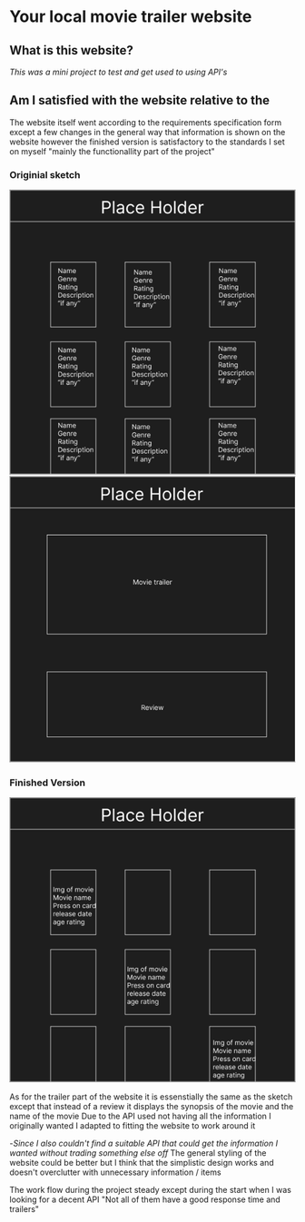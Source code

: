 # Your local movie trailer website
## What is this website?
*This was a mini project to test and get used to using API's*
## Am I satisfied with the website relative to the 
The website itself went according to the requirements specification form except a few changes in the general way that information is shown on the website however the finished version is satisfactory to the standards I set on myself "mainly the functionallity part of the project"
### Originial sketch
![Cannot show img](bilder/spec1.png)
![Cannot show img](bilder/spec2.png)
### Finished Version
![Cannot show img](bilder/specfinished.png)

As for the trailer part of the website it is essenstially the same as the sketch except that instead of a review it displays the synopsis of the movie and the name of the movie
Due to the API used not having all the information I originally wanted I adapted to fitting the website to work around it 

-*Since I also couldn't find a suitable API that could get the information I wanted without trading something else off* 
The general styling of the website could be better but I think that the simplistic design works and doesn't overclutter with unnecessary information / items

The work flow during the project steady except during the start when I was looking for a decent API "Not all of them have a good response time and trailers"
